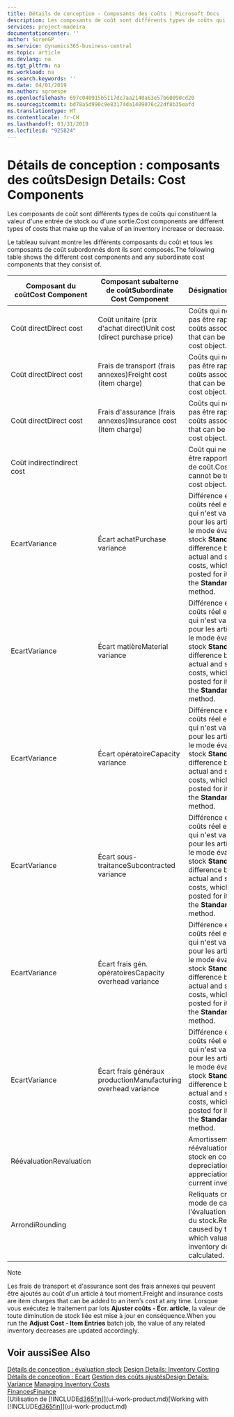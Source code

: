```yaml
---
title: Détails de conception - Composants des coûts | Microsoft Docs
description: Les composants de coût sont différents types de coûts qui constituent la valeur d'une entrée de stock ou d'une sortie.
services: project-madeira
documentationcenter: ''
author: SorenGP
ms.service: dynamics365-business-central
ms.topic: article
ms.devlang: na
ms.tgt_pltfrm: na
ms.workload: na
ms.search.keywords: ''
ms.date: 04/01/2019
ms.author: sgroespe
ms.openlocfilehash: 697c040915b5117dc7aa2140a63e57b60090cd20
ms.sourcegitcommit: bd78a5d990c9e83174da1409076c22df8b35eafd
ms.translationtype: HT
ms.contentlocale: fr-CH
ms.lasthandoff: 03/31/2019
ms.locfileid: "925824"
---
```

# <a name="design-details-cost-components"></a><span data-ttu-id="19b0a-103">Détails de conception : composants des coûts</span><span class="sxs-lookup"><span data-stu-id="19b0a-103">Design Details: Cost Components</span></span>
<span data-ttu-id="19b0a-104">Les composants de coût sont différents types de coûts qui constituent la valeur d'une entrée de stock ou d'une sortie.</span><span class="sxs-lookup"><span data-stu-id="19b0a-104">Cost components are different types of costs that make up the value of an inventory increase or decrease.</span></span>  

 <span data-ttu-id="19b0a-105">Le tableau suivant montre les différents composants du coût et tous les composants de coût subordonnés dont ils sont composés.</span><span class="sxs-lookup"><span data-stu-id="19b0a-105">The following table shows the different cost components and any subordinate cost components that they consist of.</span></span>  

|<span data-ttu-id="19b0a-106">Composant du coût</span><span class="sxs-lookup"><span data-stu-id="19b0a-106">Cost Component</span></span>|<span data-ttu-id="19b0a-107">Composant subalterne de coût</span><span class="sxs-lookup"><span data-stu-id="19b0a-107">Subordinate Cost Component</span></span>|<span data-ttu-id="19b0a-108">Désignation</span><span class="sxs-lookup"><span data-stu-id="19b0a-108">Description</span></span>|  
|--------------------|--------------------------------|---------------------------------------|  
|<span data-ttu-id="19b0a-109">Coût direct</span><span class="sxs-lookup"><span data-stu-id="19b0a-109">Direct cost</span></span>|<span data-ttu-id="19b0a-110">Coût unitaire (prix d'achat direct)</span><span class="sxs-lookup"><span data-stu-id="19b0a-110">Unit cost (direct purchase price)</span></span>|<span data-ttu-id="19b0a-111">Coûts qui ne peuvent pas être rapportés à des coûts associés.</span><span class="sxs-lookup"><span data-stu-id="19b0a-111">Cost that can be traced to a cost object.</span></span>|  
|<span data-ttu-id="19b0a-112">Coût direct</span><span class="sxs-lookup"><span data-stu-id="19b0a-112">Direct cost</span></span>|<span data-ttu-id="19b0a-113">Frais de transport (frais annexes)</span><span class="sxs-lookup"><span data-stu-id="19b0a-113">Freight cost (item charge)</span></span>|<span data-ttu-id="19b0a-114">Coûts qui ne peuvent pas être rapportés à des coûts associés.</span><span class="sxs-lookup"><span data-stu-id="19b0a-114">Cost that can be traced to a cost object.</span></span>|  
|<span data-ttu-id="19b0a-115">Coût direct</span><span class="sxs-lookup"><span data-stu-id="19b0a-115">Direct cost</span></span>|<span data-ttu-id="19b0a-116">Frais d'assurance (frais annexes)</span><span class="sxs-lookup"><span data-stu-id="19b0a-116">Insurance cost (item charge)</span></span>|<span data-ttu-id="19b0a-117">Coûts qui ne peuvent pas être rapportés à des coûts associés.</span><span class="sxs-lookup"><span data-stu-id="19b0a-117">Cost that can be traced to a cost object.</span></span>|  
|<span data-ttu-id="19b0a-118">Coût indirect</span><span class="sxs-lookup"><span data-stu-id="19b0a-118">Indirect cost</span></span>||<span data-ttu-id="19b0a-119">Coût qui ne peut pas être rapporté à un objet de coût.</span><span class="sxs-lookup"><span data-stu-id="19b0a-119">Cost that cannot be traced to a cost object.</span></span>|  
|<span data-ttu-id="19b0a-120">Ecart</span><span class="sxs-lookup"><span data-stu-id="19b0a-120">Variance</span></span>|<span data-ttu-id="19b0a-121">Écart achat</span><span class="sxs-lookup"><span data-stu-id="19b0a-121">Purchase variance</span></span>|<span data-ttu-id="19b0a-122">Différence entre les coûts réel et standard, qui n'est validée que pour les articles utilisant le mode évaluation stock **Standard**.</span><span class="sxs-lookup"><span data-stu-id="19b0a-122">The difference between actual and standard costs, which is only posted for items using the **Standard** costing method.</span></span>|  
|<span data-ttu-id="19b0a-123">Ecart</span><span class="sxs-lookup"><span data-stu-id="19b0a-123">Variance</span></span>|<span data-ttu-id="19b0a-124">Écart matière</span><span class="sxs-lookup"><span data-stu-id="19b0a-124">Material variance</span></span>|<span data-ttu-id="19b0a-125">Différence entre les coûts réel et standard, qui n'est validée que pour les articles utilisant le mode évaluation stock **Standard**.</span><span class="sxs-lookup"><span data-stu-id="19b0a-125">The difference between actual and standard costs, which is only posted for items using the **Standard** costing method.</span></span>|  
|<span data-ttu-id="19b0a-126">Ecart</span><span class="sxs-lookup"><span data-stu-id="19b0a-126">Variance</span></span>|<span data-ttu-id="19b0a-127">Écart opératoire</span><span class="sxs-lookup"><span data-stu-id="19b0a-127">Capacity variance</span></span>|<span data-ttu-id="19b0a-128">Différence entre les coûts réel et standard, qui n'est validée que pour les articles utilisant le mode évaluation stock **Standard**.</span><span class="sxs-lookup"><span data-stu-id="19b0a-128">The difference between actual and standard costs, which is only posted for items using the **Standard** costing method.</span></span>|  
|<span data-ttu-id="19b0a-129">Ecart</span><span class="sxs-lookup"><span data-stu-id="19b0a-129">Variance</span></span>|<span data-ttu-id="19b0a-130">Écart sous-traitance</span><span class="sxs-lookup"><span data-stu-id="19b0a-130">Subcontracted variance</span></span>|<span data-ttu-id="19b0a-131">Différence entre les coûts réel et standard, qui n'est validée que pour les articles utilisant le mode évaluation stock **Standard**.</span><span class="sxs-lookup"><span data-stu-id="19b0a-131">The difference between actual and standard costs, which is only posted for items using the **Standard** costing method.</span></span>|  
|<span data-ttu-id="19b0a-132">Ecart</span><span class="sxs-lookup"><span data-stu-id="19b0a-132">Variance</span></span>|<span data-ttu-id="19b0a-133">Écart frais gén. opératoires</span><span class="sxs-lookup"><span data-stu-id="19b0a-133">Capacity overhead variance</span></span>|<span data-ttu-id="19b0a-134">Différence entre les coûts réel et standard, qui n'est validée que pour les articles utilisant le mode évaluation stock **Standard**.</span><span class="sxs-lookup"><span data-stu-id="19b0a-134">The difference between actual and standard costs, which is only posted for items using the **Standard** costing method.</span></span>|  
|<span data-ttu-id="19b0a-135">Ecart</span><span class="sxs-lookup"><span data-stu-id="19b0a-135">Variance</span></span>|<span data-ttu-id="19b0a-136">Écart frais généraux production</span><span class="sxs-lookup"><span data-stu-id="19b0a-136">Manufacturing overhead variance</span></span>|<span data-ttu-id="19b0a-137">Différence entre les coûts réel et standard, qui n'est validée que pour les articles utilisant le mode évaluation stock **Standard**.</span><span class="sxs-lookup"><span data-stu-id="19b0a-137">The difference between actual and standard costs, which is only posted for items using the **Standard** costing method.</span></span>|  
|<span data-ttu-id="19b0a-138">Réévaluation</span><span class="sxs-lookup"><span data-stu-id="19b0a-138">Revaluation</span></span>||<span data-ttu-id="19b0a-139">Amortissement ou réévaluation de la valeur stock en cours.</span><span class="sxs-lookup"><span data-stu-id="19b0a-139">A depreciation or appreciation of the current inventory value.</span></span>|  
|<span data-ttu-id="19b0a-140">Arrondi</span><span class="sxs-lookup"><span data-stu-id="19b0a-140">Rounding</span></span>||<span data-ttu-id="19b0a-141">Reliquats créés par le mode de calcul de l'évaluation des sorties du stock.</span><span class="sxs-lookup"><span data-stu-id="19b0a-141">Residuals caused by the way in which valuation of inventory decreases are calculated.</span></span>|  

> [!NOTE]  
>  <span data-ttu-id="19b0a-142">Les frais de transport et d'assurance sont des frais annexes qui peuvent être ajoutés au coût d'un article à tout moment.</span><span class="sxs-lookup"><span data-stu-id="19b0a-142">Freight and insurance costs are item charges that can be added to an item’s cost at any time.</span></span> <span data-ttu-id="19b0a-143">Lorsque vous exécutez le traitement par lots **Ajuster coûts - Écr. article**, la valeur de toute diminution de stock liée est mise à jour en conséquence.</span><span class="sxs-lookup"><span data-stu-id="19b0a-143">When you run the **Adjust Cost - Item Entries** batch job, the value of any related inventory decreases are updated accordingly.</span></span>  

## <a name="see-also"></a><span data-ttu-id="19b0a-144">Voir aussi</span><span class="sxs-lookup"><span data-stu-id="19b0a-144">See Also</span></span>  
 <span data-ttu-id="19b0a-145">[Détails de conception : évaluation stock](design-details-inventory-costing.md) </span><span class="sxs-lookup"><span data-stu-id="19b0a-145">[Design Details: Inventory Costing](design-details-inventory-costing.md) </span></span>  
 <span data-ttu-id="19b0a-146">[Détails de conception : Ecart](design-details-variance.md) [Gestion des coûts ajustés](finance-manage-inventory-costs.md)</span><span class="sxs-lookup"><span data-stu-id="19b0a-146">[Design Details: Variance](design-details-variance.md) [Managing Inventory Costs](finance-manage-inventory-costs.md)</span></span>  
 [<span data-ttu-id="19b0a-147">Finances</span><span class="sxs-lookup"><span data-stu-id="19b0a-147">Finance</span></span>](finance.md)  
 <span data-ttu-id="19b0a-148">[Utilisation de [!INCLUDE[d365fin](includes/d365fin_md.md)]](ui-work-product.md)</span><span class="sxs-lookup"><span data-stu-id="19b0a-148">[Working with [!INCLUDE[d365fin](includes/d365fin_md.md)]](ui-work-product.md)</span></span>  
